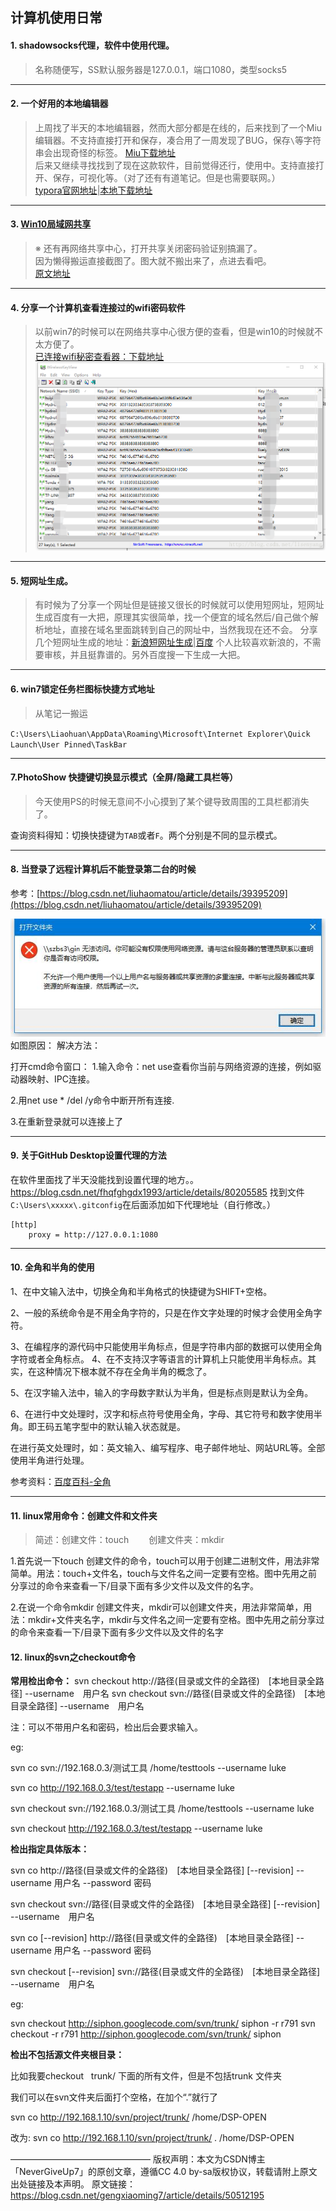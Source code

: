 ## 计算机使用日常

#### 1.  shadowsocks代理，软件中使用代理。

> 名称随便写，SS默认服务器是127.0.0.1，端口1080，类型socks5  

---
#### 2. 一个好用的本地编辑器
> 上周找了半天的本地编辑器，然而大部分都是在线的，后来找到了一个Miu编辑器。不支持直接打开和保存，凑合用了一周发现了BUG，保存`\`等字符串会出现奇怪的标签。
> [Miu下载地址](https://github.com/516457377/Note/raw/master/Windowns/%E8%AE%A1%E7%AE%97%E6%9C%BA%E6%97%A5%E5%B8%B8/Miu-Ange-0.1.3-Setup.exe)  
> 后来又继续寻找找到了现在这款软件，目前觉得还行，使用中。支持直接打开、保存，可视化等。（对了还有有道笔记。但是也需要联网。）  
> [typora官网地址](https://typora.io/#)|[本地下载地址](https://github.com/516457377/Note/raw/master/Windowns/%E8%AE%A1%E7%AE%97%E6%9C%BA%E6%97%A5%E5%B8%B8/typora-setup-x64.exe)  
---
####  3. [Win10局域网共享](https://github.com/516457377/Note/blob/master/Windowns/计算机日常/Win10%E5%85%B1%E4%BA%AB.png)

> ※ 还有再网络共享中心，打开共享关闭密码验证别搞漏了。  
> 因为懒得搬运直接截图了。图大就不搬出来了，点进去看吧。  
> [原文地址](https://blog.csdn.net/qq_29558839/article/details/80711013)

---
#### 4. 分享一个计算机查看连接过的wifi密码软件
> 以前win7的时候可以在网络共享中心很方便的查看，但是win10的时候就不太方便了。  
> [已连接wifi秘密查看器：下载地址](https://raw.githubusercontent.com/516457377/Note/master/Windowns/%E8%AE%A1%E7%AE%97%E6%9C%BA%E6%97%A5%E5%B8%B8/%E5%B7%B2%E8%BF%9E%E6%8E%A5wifi%E7%A7%98%E5%AF%86%E6%9F%A5%E7%9C%8B%E5%99%A8.rar)  
> ![img](./计算机日常/img.png)

---
#### 5. 短网址生成。
> 有时候为了分享一个网址但是链接又很长的时候就可以使用短网址，短网址生成百度有一大把，原理其实很简单，找一个便宜的域名然后/自己做个解析地址，直接在域名里面跳转到自己的网址中，当然我现在还不会。
> 分享几个短网址生成的地址：[新浪短网址生成](http://dwz.wailian.work/)|[百度](https://dwz.cn/)
> 个人比较喜欢新浪的，不需要审核，并且挺靠谱的。另外百度搜一下生成一大把。

---
#### 6. win7锁定任务栏图标快捷方式地址
> 从笔记一搬运

`C:\Users\Liaohuan\AppData\Roaming\Microsoft\Internet Explorer\Quick Launch\User Pinned\TaskBar`

---
#### 7.PhotoShow 快捷键切换显示模式（全屏/隐藏工具栏等）
> 今天使用PS的时候无意间不小心摸到了某个键导致周围的工具栏都消失了。

查询资料得知：切换快捷键为`TAB`或者`F`。两个分别是不同的显示模式。

---
#### 8. 当登录了远程计算机后不能登录第二台的时候
参考：[https://blog.csdn.net/liuhaomatou/article/details/39395209](https://blog.csdn.net/liuhaomatou/article/details/39395209)  

![img2](./计算机日常/img2.jpg)  
如图原因：
解决方法：

打开cmd命令窗口：
1.输入命令：net use查看你当前与网络资源的连接，例如驱动器映射、IPC连接。

2.用net use * /del /y命令中断开所有连接.

3.在重新登录就可以连接上了

---
#### 9. 关于GitHub Desktop设置代理的方法
在软件里面找了半天没能找到设置代理的地方。。
https://blog.csdn.net/fhqfghgdx1993/article/details/80205585
找到文件`C:\Users\xxxxx\.gitconfig`在后面添加如下代理地址（自行修改。）

```
[http]
    proxy = http://127.0.0.1:1080
```

---
#### 10. 全角和半角的使用

1、在中文输入法中，切换全角和半角格式的快捷键为SHIFT+空格。

2、一般的系统命令是不用全角字符的，只是在作文字处理的时候才会使用全角字符。

3、在编程序的源代码中只能使用半角标点，但是字符串内部的数据可以使用全角字符或者全角标点。
4、在不支持汉字等语言的计算机上只能使用半角标点。其实，在这种情况下根本就不存在全角半角的概念了。

5、在汉字输入法中，输入的字母数字默认为半角，但是标点则是默认为全角。

6、在进行中文处理时，汉字和标点符号使用全角，字母、其它符号和数字使用半角。即王码五笔字型中的默认输入状态就是。

在进行英文处理时，如：英文输入、编写程序、电子邮件地址、网站URL等。全部使用半角进行处理。

参考资料：[百度百科-全角](https://baike.baidu.com/item/%E5%85%A8%E8%A7%92)

---
#### 11. linux常用命令：创建文件和文件夹

> 简述：创建文件：touch 　　创建文件夹：mkdir

1.首先说一下touch 创建文件的命令，touch可以用于创建二进制文件，用法非常简单。用法：touch+文件名，touch与文件名之间一定要有空格。图中先用之前分享过的命令来查看一下/目录下面有多少文件以及文件的名字。

2.在说一个命令mkdir 创建文件夹，mkdir可以创建文件夹，用法非常简单，用法：mkdir+文件夹名字，mkdir与文件名之间一定要有空格。图中先用之前分享过的命令来查看一下/目录下面有多少文件以及文件的名字


#### 12. linux的svn之checkout命令
**常用检出命令：**
svn checkout http://路径(目录或文件的全路径)　[本地目录全路径] --username　用户名
svn checkout svn://路径(目录或文件的全路径)　[本地目录全路径]  --username　用户名

注：可以不带用户名和密码，检出后会要求输入。

eg:

svn co svn://192.168.0.3/测试工具 /home/testtools --username luke

svn co http://192.168.0.3/test/testapp --username luke

svn checkout svn://192.168.0.3/测试工具 /home/testtools --username luke

svn checkout http://192.168.0.3/test/testapp --username luke



**检出指定具体版本：**

svn co http://路径(目录或文件的全路径)　[本地目录全路径] [--revision] --username 用户名 --password 密码

svn checkout svn://路径(目录或文件的全路径)　[本地目录全路径] [--revision] --username　用户名

svn co [--revision] http://路径(目录或文件的全路径)　[本地目录全路径] --username 用户名 --password 密码

svn checkout [--revision] svn://路径(目录或文件的全路径)　[本地目录全路径] --username　用户名

eg:

svn checkout http://siphon.googlecode.com/svn/trunk/ siphon -r r791
svn checkout -r r791 http://siphon.googlecode.com/svn/trunk/ siphon 


**检出不包括源文件夹根目录：**

比如我要checkout   trunk/ 下面的所有文件，但是不包括trunk 文件夹

我们可以在svn文件夹后面打个空格，在加个“.”就行了

svn co http://192.168.1.10/svn/project/trunk/ /home/DSP-OPEN

改为:
svn co http://192.168.1.10/svn/project/trunk/ . /home/DSP-OPEN

 ———————————————— 
版权声明：本文为CSDN博主「NeverGiveUp7」的原创文章，遵循CC 4.0 by-sa版权协议，转载请附上原文出处链接及本声明。
原文链接：https://blog.csdn.net/gengxiaoming7/article/details/50512195